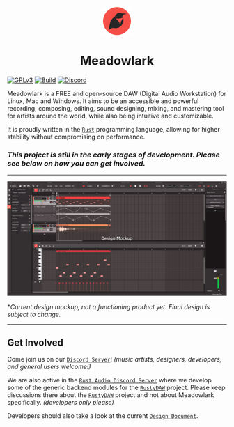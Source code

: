 <div align="center"><img src="./images/meadowlark-logo-64.png"/><h1>Meadowlark</h1></div>

[![GPLv3](https://img.shields.io/badge/license-GPL-3)](./LICENSE)
[![Build](https://github.com/MeadowlarkDAW/Meadowlark/actions/workflows/build.yml/badge.svg?branch=main)](https://github.com/MeadowlarkDAW/Meadowlark/actions/workflows/build.yml)
[![Discord](https://img.shields.io/discord/854818272788348958.svg?label=&logo=discord&logoColor=ffffff&color=7389D8&labelColor=6A7EC2)](https://discord.gg/2W3Xvc8wy4)

Meadowlark is a FREE and open-source DAW (Digital Audio Workstation) for Linux, Mac and Windows. It aims to be an accessible and powerful recording, composing, editing, sound designing, mixing, and mastering tool for artists around the world, while also being intuitive and customizable.

It is proudly written in the [`Rust`] programming language, allowing for higher stability without compromising on performance.

### ***This project is still in the early stages of development. Please see below on how you can get involved.***

<hr/>

<center>
  <img src="./images/gui-mockup-main.png" alt="UI Design Mockup"/>
</center>

**Current design mockup, not a functioning product yet. Final design is subject to change.*

<hr/>

## Get Involved

Come join us on our [`Discord Server`]! *(music artists, designers, developers, and general users welcome!)*

We are also active in the [`Rust Audio Discord Server`] where we develop some of the generic backend modules for the [`RustyDAW`] project. Please keep discussions there about the [`RustyDAW`] project and not about Meadowlark specifically. *(developers only please)*

Developers should also take a look at the current [`Design Document`].

[`Design Document`]: ./DesignDoc.md
[`Discord Server`]: https://discord.gg/2W3Xvc8wy4
[`Rust Audio Discord Server`]: https://discord.gg/Qs2Zwtf9Gf
[`RustyDAW`]: https://github.com/RustyDAW
[`Rust`]: https://www.rust-lang.org/
